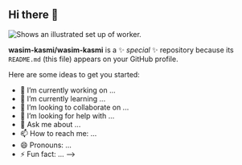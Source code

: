 ## Hi there 👋
<picture>
  <source media="(prefers-color-scheme: dark)" src="https://img.freepik.com/photos-premium/illustration-joueur-configuration-ordinateur-bureau-jeu_691560-5756.jpg">
  <source media="(prefers-color-scheme: light)" src=https://img.freepik.com/photos-premium/illustration-joueur-configuration-ordinateur-bureau-jeu_691560-5756.jpg">
  <img alt="Shows an illustrated set up of worker." src="https://img.freepik.com/photos-premium/illustration-joueur-configuration-ordinateur-bureau-jeu_691560-5756.jpg">
</picture>

**wasim-kasmi/wasim-kasmi** is a ✨ _special_ ✨ repository because its `README.md` (this file) appears on your GitHub profile.

Here are some ideas to get you started:

- 🔭 I’m currently working on ...
- 🌱 I’m currently learning ...
- 👯 I’m looking to collaborate on ...
- 🤔 I’m looking for help with ...
- 💬 Ask me about ...
- 📫 How to reach me: ...
- 😄 Pronouns: ...
- ⚡ Fun fact: ...
-->
